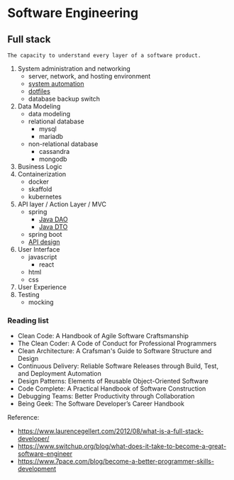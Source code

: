 # Software Engineering 
## Full stack
```
The capacity to understand every layer of a software product.
``` 
1. System administration and networking 
   * server, network, and hosting environment
   * [system automation](https://github.com/JYL123/Notes/blob/master/automation.md)
   * [dotfiles](https://github.com/JYL123/dotfiles)
   * database backup switch 
2. Data Modeling
   * data modeling 
   * relational database 
      * mysql 
      * mariadb
   * non-relational database
      * cassandra 
      * mongodb 
3. Business Logic
4. Containerization
   * docker 
   * skaffold
   * kubernetes
5. API layer / Action Layer / MVC
   * spring
     * [Java DAO](https://github.com/JYL123/Notes/blob/master/springdao.md)
     * [Java DTO](https://github.com/JYL123/Notes/blob/master/springdto.md)
   * spring boot
   * [API design](https://github.com/JYL123/Notes/blob/master/apidesign.md)
6. User Interface
   * javascript 
     * react 
   * html 
   * css
7. User Experience
8. Testing
   * mocking 

### Reading list
* Clean Code: A Handbook of Agile Software Craftsmanship
* The Clean Coder: A Code of Conduct for Professional Programmers
* Clean Architecture: A Crafsman's Guide to Software Structure and Design
* Continuous Delivery: Reliable Software Releases through Build, Test, and Deployment Automation
* Design Patterns: Elements of Reusable Object-Oriented Software
* Code Complete: A Practical Handbook of Software Construction
* Debugging Teams: Better Productivity through Collaboration
* Being Geek: The Software Developer’s Career Handbook

Reference: 
* https://www.laurencegellert.com/2012/08/what-is-a-full-stack-developer/
* https://www.switchup.org/blog/what-does-it-take-to-become-a-great-software-engineer
* https://www.7pace.com/blog/become-a-better-programmer-skills-development

